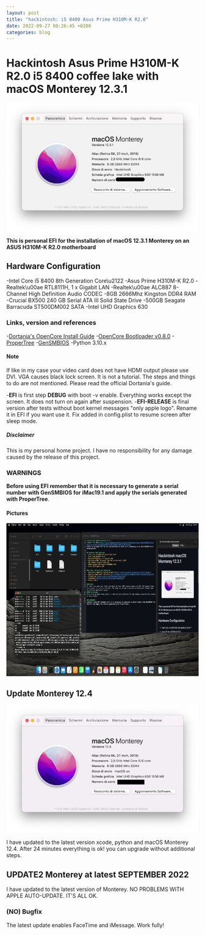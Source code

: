 ```yaml
---
layout: post
title: "hackintosh: i5 8400 Asus Prime H310M-K R2.0"
date: 2022-09-27 00:26:45 +0200
categories: blog
---
```

# Hackintosh Asus Prime H310M-K R2.0 i5 8400 coffee lake with macOS Monterey 12.3.1

![About This Mac](https://raw.githubusercontent.com/aicsx/Hackintosh-Asus-Prime-H310M-K-R2.0/main/screenshot/Schermata%202022-04-22%20alle%2015.38.54.png)

**This is personal EFI for the installation of macOS 12.3.1 Monterey on an ASUS H310M-K R2.0 motherboard**

## Hardware Configuration

-Intel Core i5 8400 8th Generation Core\u2122
-Asus Prime H310M-K R2.0
-Realtek\u00ae RTL8111H, 1 x Gigabit LAN
-Realtek\u00ae ALC887 8-Channel High Definition Audio CODEC 
-8GB 2666Mhz Kingston DDR4 RAM
-Crucial BX500 240 GB Serial ATA III Solid State Drive
-500GB Seagate Barracuda ST500DM002 SATA 
-Intel UHD Graphics 630

### Links, version and references

-[Dortania's OpenCore Install Guide](https://dortania.github.io/OpenCore-Install-Guide/)
-[OpenCore Bootloader v0.8.0](https://github.com/acidanthera/OpenCorePkg/releases/tag/0.8.0)
-[ProperTree](https://github.com/corpnewt/ProperTree)
-[GenSMBIOS](https://github.com/corpnewt/GenSMBIOS)
-Python 3.10.x

#### Note

If like in my case your video card does not have HDMI output please use DVI. VGA causes black lock screen. It is not a tutorial. The steps and things to do are not mentioned. Please read the official Dortania's guide.

-**EFI** is first step **DEBUG** with boot -v enable. Everything works except the screen. It does not turn on again after suspension. 
-**EFI-RELEASE** is final version after tests without boot kernel messages "only apple logo". Rename it in EFI if you want use it. Fix added in config.plist to resume screen after sleep mode.    

##### Disclaimer

This is my personal home project. I have no responsibility for any damage caused by the release of this project. 

### WARNINGS

**Before using EFI remember that it is necessary to generate a serial number with GenSMBIOS for iMac19.1 and apply the serials generated with ProperTree**.

#### Pictures

<img src="https://raw.githubusercontent.com/aicsx/Hackintosh-Asus-Prime-H310M-K-R2.0/main/screenshot/Schermata%202022-04-22%20alle%2022.10.01.png" width="600" height="400">

## Update Monterey 12.4

![Update](https://raw.githubusercontent.com/aicsx/Hackintosh-Asus-Prime-H310M-K-R2.0/main/screenshot/Update.png)

I have updated to the latest version xcode, python and macOS Monterey 12.4. After 24 minutes everything is ok! you can upgrade without additional steps.

## UPDATE2 Monterey at latest SEPTEMBER 2022

I have updated to the latest version of Monterey. NO PROBLEMS WITH APPLE AUTO-UPDATE. IT'S ALL OK.

### (NO) Bugfix 

The latest update enables FaceTime and iMessage. Work fully!
